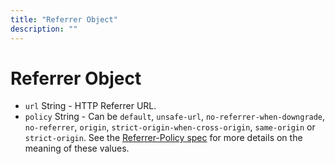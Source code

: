 ```yaml
---
title: "Referrer Object"
description: ""
---
```


# Referrer Object

* `url` String - HTTP Referrer URL.
* `policy` String - Can be `default`, `unsafe-url`,
  `no-referrer-when-downgrade`, `no-referrer`, `origin`,
  `strict-origin-when-cross-origin`, `same-origin` or `strict-origin`.
  See the [Referrer-Policy spec][1] for more details on the
  meaning of these values.

[1]: https://developer.mozilla.org/en-US/docs/Web/HTTP/Headers/Referrer-Policy
